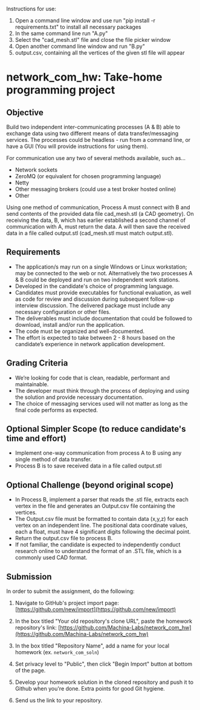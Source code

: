 Instructions for use:

1) Open a command line window and use run "pip install -r requirements.txt" to install all necessary packages
2) In the same command line run "A.py"
3) Select the "cad_mesh.stl" file and close the file picker window
3) Open another command line window and run "B.py"
4) output.csv, containing all the vertices of the given stl file will appear








# network_com_hw: Take-home programming project
## Objective
Build two independent inter-communicating processes (A & B) able to exchange data using two different means of data transfer/messaging services. The processes could be headless - run from a command line, or have a GUI (You will provide instructions for using them).

For communication use any two of several methods available, such as…
- Network sockets
- ZeroMQ (or equivalent for chosen programming language)
- Netty
- Other messaging brokers (could use a test broker hosted online)
- Other

Using one method of communication, Process A must connect with B and send contents of the provided data file cad_mesh.stl (a CAD geometry). On receiving the data, B, which has earlier established a second channel of communication with A, must return the data. A will then save the received data in a file called output.stl (cad_mesh.stl must match output.stl).

## Requirements
- The application/s may run on a single Windows or Linux workstation; may be connected to the web or not. Alternatively the two processes A & B could be deployed and run on two independent work stations. 
- Developed in the candidate's choice of programming language.
- Candidates must provide executables for functional evaluation, as well as code for review and discussion during subsequent follow-up interview discussion. The delivered package must include any necessary configuration or other files.
- The deliverables must include documentation that could be followed to download, install and/or run the application.
- The code must be organized and well-documented. 
- The effort is expected to take between 2 - 8 hours based on the candidate’s experience in network application development.

## Grading Criteria
- We’re looking for code that is clean, readable, performant and maintainable.
- The developer must think through the process of deploying and using the solution and provide necessary documentation.
- The choice of messaging services used will not matter as long as the final code performs as expected. 

## Optional Simpler Scope (to reduce candidate's time and effort)
- Implement one-way communication from process A to B using any single method of data transfer.
- Process B is to save received data in a file called output.stl

## Optional Challenge (beyond original scope)
- In Process B, implement a parser that reads the .stl file, extracts each vertex in the file and generates an Output.csv file containing the vertices.
- The Output.csv file must be formatted to contain data (x,y,z) for each vertex on an independent line. The positional data coordinate values, each a float, must have 4 significant digits following the decimal point. 
- Return the output.csv file to process B.
- If not familiar, the candidate is expected to independently conduct research online to understand the format of an .STL file, which is a commonly used CAD format.

## Submission
In order to submit the assignment, do the following:

1. Navigate to GitHub's project import page: [https://github.com/new/import](https://github.com/new/import)

2. In the box titled "Your old repository's clone URL", paste the homework repository's link: [https://github.com/Machina-Labs/network_com_hw](https://github.com/Machina-Labs/network_com_hw)

3. In the box titled "Repository Name", add a name for your local homework (ex. `network_com_soln`)

4. Set privacy level to "Public", then click "Begin Import" button at bottom of the page.

5. Develop your homework solution in the cloned repository and push it to Github when you're done. Extra points for good Git hygiene.

6. Send us the link to your repository.
